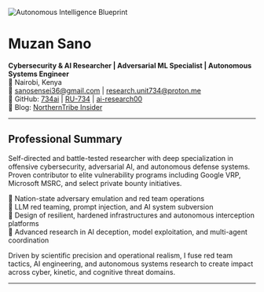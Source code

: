 ![Autonomous Intelligence Blueprint](https://i.pinimg.com/originals/7a/59/bd/7a59bdbb9fda77e065ab3926ee455c55.gif)

# Muzan Sano

**Cybersecurity & AI Researcher | Adversarial ML Specialist | Autonomous Systems Engineer**  
📍 Nairobi, Kenya  
📧 sanosensei36@gmail.com | research.unit734@proton.me  
🔗 GitHub: [734ai](https://github.com/734ai) | [RU-734](https://github.com/RU-734) | [ai-research00](https://github.com/ai-research00)  
📝 Blog: [NorthernTribe Insider](https://shorturl.at/8RHHa)

---

## Professional Summary

Self-directed and battle-tested researcher with deep specialization in offensive cybersecurity, adversarial AI, and autonomous defense systems. Proven contributor to elite vulnerability programs including Google VRP, Microsoft MSRC, and select private bounty initiatives.

🔹 Nation-state adversary emulation and red team operations  
🔹 LLM red teaming, prompt injection, and AI system subversion  
🔹 Design of resilient, hardened infrastructures and autonomous interception platforms  
🔹 Advanced research in AI deception, model exploitation, and multi-agent coordination

Driven by scientific precision and operational realism, I fuse red team tactics, AI engineering, and autonomous systems research to create impact across cyber, kinetic, and cognitive threat domains.

---


